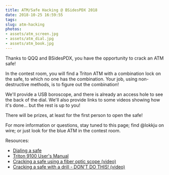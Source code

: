 ```yaml
---
title: ATM/Safe Hacking @ BSidesPDX 2018
date: 2018-10-25 16:59:55
tags:
slug: atm-hacking
photos:
- assets/atm_screen.jpg
- assets/atm_dial.jpg
- assets/atm_book.jpg
---
```


Thanks to QQQ and BSidesPDX, you have the opportunity to crack an ATM safe!

In the contest room, you will find a Triton ATM with a combination lock on the safe, to which no one has the combination.  Your job, using non-destructive methods, is to figure out the combination!

We'll provide a USB boroscope, and there is already an access hole to see the back of the dial.  We'll also provide links to some videos showing how it's done... but the rest is up to you!

There will be prizes, at least for the first person to open the safe!

For more information or questions, stay tuned to this page; find @lokkju on wire; or just look for the blue ATM in the contest room.

Resources:

- [Dialing a safe](https://chcatm.com/FAQ-pages/ATM-equipment-FAQ/opening-a-dial-lock.htm)
- [Triton 9100 User's Manual](https://www.atmdepot.com/wp-content/uploads/2011/03/Triton9100Manual.pdf)
- [Cracking a safe using a fiber optic scope (video)](https://www.youtube.com/watch?v=0aOSGJ7VEFc)
- [Cracking a safe with a drill - DON'T DO THIS! (video)](https://www.youtube.com/watch?v=-kT7QaxG5I4)
